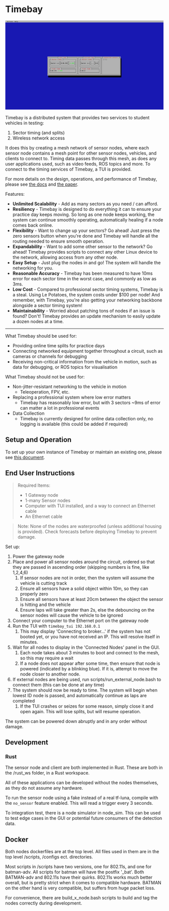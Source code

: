 # Timebay

![](docs/paper_TeX/images/gui.png)

Timebay is a distributed system that provides two services to student vehicles in testing:
1. Sector timing (and splits)
2. Wireless network access

It does this by creating a mesh network of sensor nodes, where each sensor node contains a mesh point for other sensor nodes, 
vehicles, and clients to connect to. Timing data passes through this mesh, as does any user applications used, such as video feeds,
ROS topics and more. To connect to the timing services of Timebay, a TUI is provided.

For more details on the design, operations, and performance of Timebay, please see [the docs](./docs) and [the paper](./docs/Timebay.pdf).

Features:
- **Unlimited Scalability** - Add as many sectors as you need / can afford.
- **Resiliency** - Timebay is designed to do everything it can to ensure your practice day keeps moving. So long as one node keeps working, the system can continue smoothly operating, automatically healing if a node comes back online.
- **Flexibility** - Want to change up your sectors? Go ahead! Just press the zero sensors button when you're done and Timebay will handle all the routing needed to ensure smooth operation.
- **Expandability** - Want to add some other sensor to the network? Go ahead! Timebay provides scripts to connect any other Linux device to the network, allowing access from any other node.
- **Easy Setup** - Just plug the nodes in and go! The system will handle the networking for you.
- **Reasonable Accuracy** - Timebay has been measured to have 10ms error for each sector time in the worst case, and commonly as low as 3ms.
- **Low Cost** - Compared to professional sector timing systems, Timebay is a steal. Using Le Potatoes, the system costs under $100 per node! And remember, with Timebay, you're also getting your networking backbone alongside a sector timing system!
- **Maintainability** - Worried about patching tons of nodes if an issue is found? Don't! Timebay provides an update mechanism to easily update a dozen nodes at a time.

----
What Timebay should be used for:
- Providing online time splits for practice days
- Connecting networked equipment together throughout a circuit, such as cameras or channels for debugging
- Receiving non-critical information from the vehicle in motion, such as data for debugging, or ROS topics for visualisation

What Timebay should not be used for:
- Non-jitter-resistant networking to the vehicle in motion
  - Teleoperation, FPV, etc.
- Replacing a professional system where low error matters
  - Timebay has reasonably low error, but with 3 sectors ~9ms of error can matter a lot in professional events
- Data Collection
  - Timebay is currently designed for online data collection only, no logging is available (this could be added if required)

## Setup and Operation

To set up your own instance of Timebay or maintain an existing one,
please see [this document](docs/le-potato-setup.md).

## End User Instructions

> Required Items:
> - 1 Gateway node
> - 1-many Sensor nodes
> - Computer with TUI installed, and a way to connect an Ethernet cable
> - An Ethernet cable

> Note: None of the nodes are waterproofed (unless additional housing is provided). Check forecasts before deploying Timebay to prevent damage.

Set up:
1. Power the gateway node
2. Place and power all sensor nodes around the circuit, ordered so that they are passed in ascending order (skipping numbers is fine, like 1,2,4,6)
   1. If sensor nodes are not in order, then the system will assume the vehicle is cutting track
   2. Ensure all sensors have a solid object within 10m, so they can properly zero
   3. Ensure all sensors have at least 20cm between the object the sensor is hitting and the vehicle
   4. Ensure laps will take greater than 2s, else the debouncing on the sensor nodes will cause the vehicle to be ignored
3. Connect your computer to the Ethernet port on the gateway node
4. Run the TUI with `timebay_tui 192.168.0.1`
   1. This may display 'Connecting to broker...' if the system has not booted yet, or you have not received an IP. This will resolve itself in minutes. 
5. Wait for all nodes to display in the 'Connected Nodes' panel in the GUI. 
   1. Each node takes about 3 minutes to boot and connect to the mesh, so this may require a wait
   2. If a node does not appear after some time, then ensure that node is powered (indicated by a blinking blue). If it is, attempt to move the node closer to another node.
6. If external nodes are being used, run scripts/run_external_node.bash to connect them (this can be done at any time)
7. The system should now be ready to time. The system will begin when lowest ID node is passed, and automatically continue as laps are completed
   1. If the TUI crashes or seizes for some reason, simply close it and open again. This will lose splits, but will resume operation.

The system can be powered down abruptly and in any order without damage.


## Development

### Rust

The sensor node and client are both implemented in Rust. These are both in the /rust_ws folder, in a Rust workspace.

All of these applications can be developed without the nodes themselves, as they do not assume any hardware.

To run the sensor node using a fake instead of a real tf-luna, compile with the `no_sensor` feature enabled. This will
read a trigger every 3 seconds.

To integration test, there is a node simulator in node_sim. This can be used to test edge cases in the GUI or potential future
consumers of the detection data.

## Docker

Both nodes dockerfiles are at the top level. All files used in them are in the top level /scripts, /configs ect. directories.

Most scripts in /scripts have two versions, one for 802.11s, and one for batman-adv. All scripts for batman will have the 
postfix '_bat'. Both BATMAN-adv and 802.11s have their quirks. 802.11s works much better overall, but is pretty strict when it
comes to compatible hardware. BATMAN on the other hand is very compatible, but suffers from huge packet loss.

For convenience, there are build_x_node.bash scripts to build and tag the nodes correctly during development.